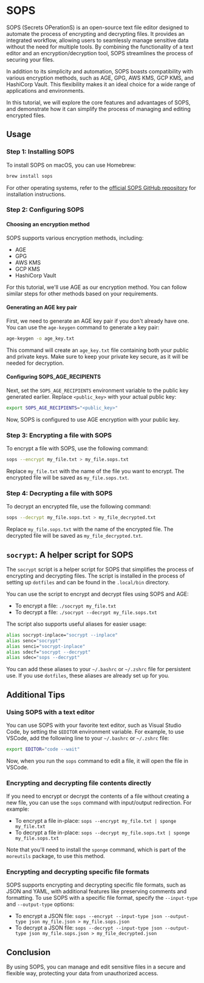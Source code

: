 # SOPS

SOPS (Secrets OPerationS) is an open-source text file editor designed to automate the process of encrypting and decrypting files. It provides an integrated workflow, allowing users to seamlessly manage sensitive data without the need for multiple tools. By combining the functionality of a text editor and an encryption/decryption tool, SOPS streamlines the process of securing your files.

In addition to its simplicity and automation, SOPS boasts compatibility with various encryption methods, such as AGE, GPG, AWS KMS, GCP KMS, and HashiCorp Vault. This flexibility makes it an ideal choice for a wide range of applications and environments.

In this tutorial, we will explore the core features and advantages of SOPS, and demonstrate how it can simplify the process of managing and editing encrypted files.

## Usage

### Step 1: Installing SOPS

To install SOPS on macOS, you can use Homebrew:

```bash
brew install sops
```

For other operating systems, refer to the [official SOPS GitHub repository](https://github.com/mozilla/sops#installation) for installation instructions.

### Step 2: Configuring SOPS

#### Choosing an encryption method

SOPS supports various encryption methods, including:

- AGE
- GPG
- AWS KMS
- GCP KMS
- HashiCorp Vault

For this tutorial, we'll use AGE as our encryption method. You can follow similar steps for other methods based on your requirements.

#### Generating an AGE key pair

First, we need to generate an AGE key pair if you don't already have one. You can use the `age-keygen` command to generate a key pair:

```bash
age-keygen -o age_key.txt
```

This command will create an `age_key.txt` file containing both your public and private keys. Make sure to keep your private key secure, as it will be needed for decryption.

#### Configuring SOPS_AGE_RECIPIENTS

Next, set the `SOPS_AGE_RECIPIENTS` environment variable to the public key generated earlier. Replace `<public_key>` with your actual public key:

```bash
export SOPS_AGE_RECIPIENTS="<public_key>"
```

Now, SOPS is configured to use AGE encryption with your public key.

### Step 3: Encrypting a file with SOPS

To encrypt a file with SOPS, use the following command:

```bash
sops --encrypt my_file.txt > my_file.sops.txt
```

Replace `my_file.txt` with the name of the file you want to encrypt. The encrypted file will be saved as `my_file.sops.txt`.

### Step 4: Decrypting a file with SOPS

To decrypt an encrypted file, use the following command:

```bash
sops --decrypt my_file.sops.txt > my_file_decrypted.txt
```

Replace `my_file.sops.txt` with the name of the encrypted file. The decrypted file will be saved as `my_file_decrypted.txt`.

## `socrypt`: A helper script for SOPS

The `socrypt` script is a helper script for SOPS that simplifies the process of encrypting and decrypting files. The script is installed in the process of setting up `dotfiles` and can be found in the `.local/bin` directory.

You can use the script to encrypt and decrypt files using SOPS and AGE:

- To encrypt a file: `./socrypt my_file.txt`
- To decrypt a file: `./socrypt --decrypt my_file.sops.txt`

The script also supports useful aliases for easier usage:

```bash
alias socrypt-inplace="socrypt --inplace"
alias senc="socrypt"
alias senci="socrypt-inplace"
alias sdecf="socrypt --decrypt"
alias sdec="sops --decrypt"
```

You can add these aliases to your `~/.bashrc` or `~/.zshrc` file for persistent use. If you use `dotfiles`, these aliases are already set up for you.

## Additional Tips

### Using SOPS with a text editor

You can use SOPS with your favorite text editor, such as Visual Studio Code, by setting the `$EDITOR` environment variable. For example, to use VSCode, add the following line to your `~/.bashrc` or `~/.zshrc` file:

```bash
export EDITOR="code --wait"
```

Now, when you run the `sops` command to edit a file, it will open the file in VSCode.

### Encrypting and decrypting file contents directly

If you need to encrypt or decrypt the contents of a file without creating a new file, you can use the `sops` command with input/output redirection. For example:

- To encrypt a file in-place: `sops --encrypt my_file.txt | sponge my_file.txt`
- To decrypt a file in-place: `sops --decrypt my_file.sops.txt | sponge my_file.sops.txt`

Note that you'll need to install the `sponge` command, which is part of the `moreutils` package, to use this method.

### Encrypting and decrypting specific file formats

SOPS supports encrypting and decrypting specific file formats, such as JSON and YAML, with additional features like preserving comments and formatting. To use SOPS with a specific file format, specify the `--input-type` and `--output-type` options:

- To encrypt a JSON file: `sops --encrypt --input-type json --output-type json my_file.json > my_file.sops.json`
- To decrypt a JSON file: `sops --decrypt --input-type json --output-type json my_file.sops.json > my_file_decrypted.json`

## Conclusion

By using SOPS, you can manage and edit sensitive files in a secure and flexible way, protecting your data from unauthorized access.
